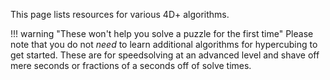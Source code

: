 This page lists resources for various 4D+ algorithms.

!!! warning "These won't help you solve a puzzle for the first time"
    Please note that you do not *need* to learn additional algorithms for hypercubing to get started. These are for speedsolving at an advanced level and shave off mere seconds or fractions of a seconds off of solve times. 